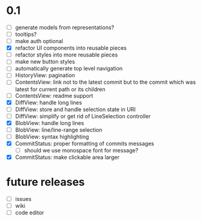 # 0.1

  * [ ] generate models from representations?
  * [ ] tooltips?
  * [ ] make auth optional
  * [x] refactor UI components into reusable pieces
  * [ ] refactor styles into more reusable pieces
  * [ ] make new button styles
  * [ ] automatically generate top level navigation
  * [ ] HistoryView: pagination
  * [ ] ContentsView: link not to the latest commit but to the commit which was
        latest for current path or its children
  * [ ] ContentsView: readme support
  * [x] DiffView: handle long lines
  * [ ] DiffView: store and handle selection state in URI
  * [ ] DiffView: simplify or get rid of LineSelection controller
  * [x] BlobView: handle long lines
  * [ ] BlobView: line/line-range selection
  * [ ] BlobView: syntax highlighting
  * [x] CommitStatus: proper formatting of commits messages
    * [ ] should we use monospace font for message?
  * [x] CommitStatus: make clickable area larger

# future releases

  * [ ] issues
  * [ ] wiki
  * [ ] code editor
